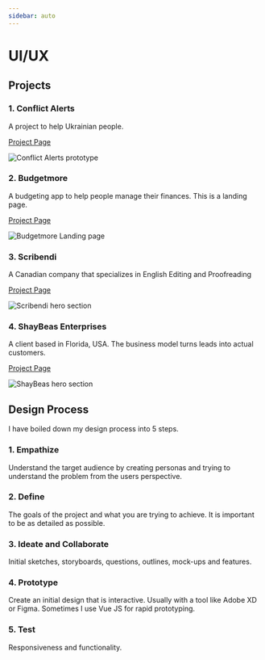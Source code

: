 ```yaml
---
sidebar: auto
---
```


# UI/UX

## Projects

### 1. Conflict Alerts
A project to help Ukrainian people.

[Project Page](/work/uiux/conflict-alerts.md)

![Conflict Alerts prototype](/images/work/conflict-alerts/conflict-alerts.png)

### 2. Budgetmore
A budgeting app to help people manage their finances.  This is a landing page. 

[Project Page](/work/uiux/budgetmore.md)

![Budgetmore Landing page](/images/work/budgetmore/hero-section.png)

### 3. Scribendi
A Canadian company that specializes in English Editing and Proofreading

[Project Page](/work/uiux/scribendi.md)

![Scribendi hero section](/images/work/scribendi/banner-scribendi.jpg)

### 4. ShayBeas Enterprises
A client based in Florida, USA.  The business model turns leads into actual customers. 

[Project Page](/work/uiux/shaybeas.md)

![ShayBeas hero section](/images/work/shaybeas/shaybeas-hero.png)

## Design Process

I have boiled down my design process into 5 steps. 

### 1. Empathize
Understand the target audience by creating personas and trying to understand the problem from the users perspective.  

### 2. Define
The goals of the project and what you are trying to achieve.  It is important to be as detailed as possible. 

### 3. Ideate and Collaborate
Initial sketches, storyboards, questions, outlines, mock-ups and features.

### 4. Prototype
Create an initial design that is interactive.  Usually with a tool like Adobe XD or Figma.  Sometimes I use Vue JS for rapid prototyping.

### 5. Test
Responsiveness and functionality.
